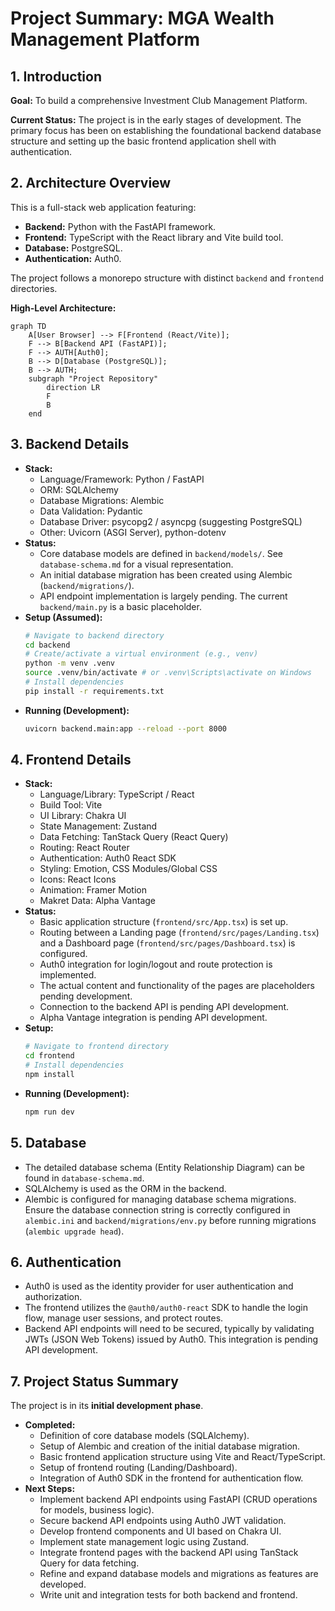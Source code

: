 # Project Summary: MGA Wealth Management Platform

## 1. Introduction

**Goal:** To build a comprehensive Investment Club Management Platform.

**Current Status:** The project is in the early stages of development. The primary focus has been on establishing the foundational backend database structure and setting up the basic frontend application shell with authentication.

## 2. Architecture Overview

This is a full-stack web application featuring:

*   **Backend:** Python with the FastAPI framework.
*   **Frontend:** TypeScript with the React library and Vite build tool.
*   **Database:** PostgreSQL.
*   **Authentication:** Auth0.

The project follows a monorepo structure with distinct `backend` and `frontend` directories.

**High-Level Architecture:**

```mermaid
graph TD
    A[User Browser] --> F[Frontend (React/Vite)];
    F --> B[Backend API (FastAPI)];
    F --> AUTH[Auth0];
    B --> D[Database (PostgreSQL)];
    B --> AUTH;
    subgraph "Project Repository"
        direction LR
        F
        B
    end
```

## 3. Backend Details

*   **Stack:**
    *   Language/Framework: Python / FastAPI
    *   ORM: SQLAlchemy
    *   Database Migrations: Alembic
    *   Data Validation: Pydantic
    *   Database Driver: psycopg2 / asyncpg (suggesting PostgreSQL)
    *   Other: Uvicorn (ASGI Server), python-dotenv
*   **Status:**
    *   Core database models are defined in `backend/models/`. See `database-schema.md` for a visual representation.
    *   An initial database migration has been created using Alembic (`backend/migrations/`).
    *   API endpoint implementation is largely pending. The current `backend/main.py` is a basic placeholder.
*   **Setup (Assumed):**
    ```bash
    # Navigate to backend directory
    cd backend
    # Create/activate a virtual environment (e.g., venv)
    python -m venv .venv
    source .venv/bin/activate # or .venv\Scripts\activate on Windows
    # Install dependencies
    pip install -r requirements.txt
    ```
*   **Running (Development):**
    ```bash
    uvicorn backend.main:app --reload --port 8000
    ```

## 4. Frontend Details

*   **Stack:**
    *   Language/Library: TypeScript / React
    *   Build Tool: Vite
    *   UI Library: Chakra UI
    *   State Management: Zustand
    *   Data Fetching: TanStack Query (React Query)
    *   Routing: React Router
    *   Authentication: Auth0 React SDK
    *   Styling: Emotion, CSS Modules/Global CSS
    *   Icons: React Icons
    *   Animation: Framer Motion
    *   Makret Data: Alpha Vantage
*   **Status:**
    *   Basic application structure (`frontend/src/App.tsx`) is set up.
    *   Routing between a Landing page (`frontend/src/pages/Landing.tsx`) and a Dashboard page (`frontend/src/pages/Dashboard.tsx`) is configured.
    *   Auth0 integration for login/logout and route protection is implemented.
    *   The actual content and functionality of the pages are placeholders pending development.
    *   Connection to the backend API is pending API development.
    *   Alpha Vantage integration is pending API development.
*   **Setup:**
    ```bash
    # Navigate to frontend directory
    cd frontend
    # Install dependencies
    npm install
    ```
*   **Running (Development):**
    ```bash
    npm run dev
    ```

## 5. Database

*   The detailed database schema (Entity Relationship Diagram) can be found in `database-schema.md`.
*   SQLAlchemy is used as the ORM in the backend.
*   Alembic is configured for managing database schema migrations. Ensure the database connection string is correctly configured in `alembic.ini` and `backend/migrations/env.py` before running migrations (`alembic upgrade head`).

## 6. Authentication

*   Auth0 is used as the identity provider for user authentication and authorization.
*   The frontend utilizes the `@auth0/auth0-react` SDK to handle the login flow, manage user sessions, and protect routes.
*   Backend API endpoints will need to be secured, typically by validating JWTs (JSON Web Tokens) issued by Auth0. This integration is pending API development.

## 7. Project Status Summary

The project is in its **initial development phase**.

*   **Completed:**
    *   Definition of core database models (SQLAlchemy).
    *   Setup of Alembic and creation of the initial database migration.
    *   Basic frontend application structure using Vite and React/TypeScript.
    *   Setup of frontend routing (Landing/Dashboard).
    *   Integration of Auth0 SDK in the frontend for authentication flow.
*   **Next Steps:**
    *   Implement backend API endpoints using FastAPI (CRUD operations for models, business logic).
    *   Secure backend API endpoints using Auth0 JWT validation.
    *   Develop frontend components and UI based on Chakra UI.
    *   Implement state management logic using Zustand.
    *   Integrate frontend pages with the backend API using TanStack Query for data fetching.
    *   Refine and expand database models and migrations as features are developed.
    *   Write unit and integration tests for both backend and frontend.